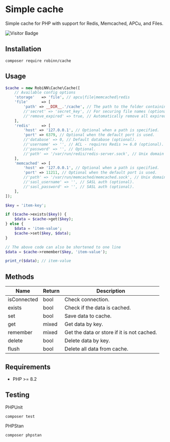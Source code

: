 # Simple cache

Simple cache for PHP with support for Redis, Memcached, APCu, and Files.

![Visitor Badge](https://visitor-badge.laobi.icu/badge?page_id=RobiNN1.Cache)

## Installation

```
composer require robinn/cache
```

## Usage

```php
$cache = new RobiNN\Cache\Cache([
    // Available config options
    'storage'   => 'file', // apcu|file|memcached|redis
    'file'      => [
        'path' => __DIR__.'/cache', // The path to the folder containing the cached content.
        //'secret' => 'secret_key', // For securing file names (optional).
        //'remove_expired' => true, // Automatically remove all expired keys (it can affect performance) (optional).
    ],
    'redis'     => [
        'host' => '127.0.0.1', // Optional when a path is specified.
        'port' => 6379, // Optional when the default port is used.
        //'database' => 0, // Default database (optional).
        //'username' => '', // ACL - requires Redis >= 6.0 (optional).
        //'password' => '', // Optional.
        //'path' => '/var/run/redis/redis-server.sock', // Unix domain socket (optional).
    ],
    'memcached' => [
        'host' => '127.0.0.1', // Optional when a path is specified.
        'port' => 11211, // Optional when the default port is used.
        //'path' => '/var/run/memcached/memcached.sock', // Unix domain socket (optional).
        //'sasl_username' => '', // SASL auth (optional).
        //'sasl_password' => '', // SASL auth (optional).
    ],
]);

$key = 'item-key';

if ($cache->exists($key)) {
    $data = $cache->get($key);
} else {
    $data = 'item-value';
    $cache->set($key, $data);
}

// The above code can also be shortened to one line
$data = $cache->remember($key, 'item-value');

print_r($data); // item-value
```

## Methods

| Name        | Return | Description                                |
|-------------|--------|--------------------------------------------|
| isConnected | bool   | Check connection.                          |
| exists      | bool   | Check if the data is cached.               |
| set         | bool   | Save data to cache.                        |
| get         | mixed  | Get data by key.                           |
| remember    | mixed  | Get the data or store if it is not cached. |
| delete      | bool   | Delete data by key.                        |
| flush       | bool   | Delete all data from cache.                |

## Requirements

- PHP >= 8.2

## Testing

PHPUnit

```
composer test
```

PHPStan

```
composer phpstan
```
